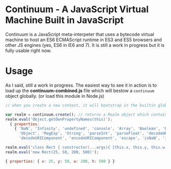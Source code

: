 # Continuum - A JavaScript Virtual Machine Built in JavaScript

Continuum is a JavaScript meta-interpeter that uses a bytecode virtual machine to host an ES6 ECMAScript runtime in ES3 and ES5 browsers and other JS engines (yes, ES6 in IE6 and 7). It is still a work in progress but it is fully usable right now.


# Usage

As I said, still a work in progress. The easiest way to see it in action is to load up the __continuum-combined.js__ file which will bestow a `continuum` object globally. (or load this module in Node.js)

```javascript
// when you create a new context, it will bootstrap in the builtin globals by executing the script

var realm = continuum.create(); // returns a Realm object which contains the global object and everything else
realm.eval('Object.getOwnPropertyNames(this)');
  { properties:
    { 'NaN', 'Infinity', 'undefined', 'console', 'Array', 'Boolean', 'Date', 'Function', 'Number',
      'Object', 'RegExp', 'String', 'parseInt', 'parseFloat', 'decodeURI', 'encodeURI',
      'decodeURIComponent', 'encodeURIComponent', 'escape', 'isNaN', 'isFinite', length: 21 } }

realm.eval('class Rect { constructor(...args){ [this.x, this.y, this.w, this.h] = args } }')
realm.eval('new Rect(25, 50, 200, 500)');

{ properties: { x: 25, y: 50, w: 200, h: 500 } }

```

